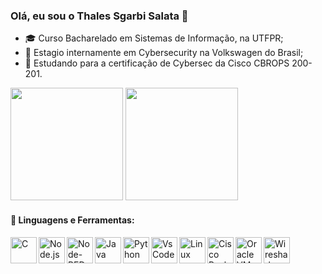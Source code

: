### Olá, eu sou o Thales Sgarbi Salata 👋
- 🎓 Curso Bacharelado em Sistemas de Informação, na UTFPR;
- 🏢 Estagio internamente em Cybersecurity na Volkswagen do Brasil;
- 🔐 Estudando para a certificação de Cybersec da Cisco CBROPS 200-201.

<!--
**Taresu/Taresu** is a ✨ _special_ ✨ repository because its `README.md` (this file) appears on your GitHub profile.

Here are some ideas to get you started:

- 🔭 I’m currently working on ...
- 🌱 I’m currently learning ...
- 👯 I’m looking to collaborate on ...
- 🤔 I’m looking for help with ...
- 💬 Ask me about ...
- 📫 How to reach me: ...
- 😄 Pronouns: ...
- ⚡ Fun fact: ...
-->

<div
  <a href="https://github.com/Taresu">
  <img height="180em" src="https://github-readme-stats.vercel.app/api?username=Taresu&show_icons=true&theme=dark&include_all_commits=true&count_private=true"/>
  <img height="180em" src="https://github-readme-stats.vercel.app/api/top-langs/?username=Taresu&layout=compact&langs_count=7&theme=dark"/>
</div>

#### 🔨 Linguagens e Ferramentas:

<a href="https://pt.wikipedia.org/wiki/C_(linguagem_de_programa%C3%A7%C3%A3o)" target="_blank"> <img alt="C" align="left" height="42px" src="https://cdn.jsdelivr.net/gh/devicons/devicon/icons/c/c-original.svg"> </a>

<a href="https://pt.wikipedia.org/wiki/Node.js" target="_blank"> <img align="left" alt="Node.js" height ="42px"  src="https://upload.wikimedia.org/wikipedia/commons/thumb/d/d9/Node.js_logo.svg/220px-Node.js_logo.svg.png"> </a>

<a href="https://pt.wikipedia.org/wiki/NodeRed" target="_blank"> <img align="left" alt="Node-RED" height ="42px"  src="https://upload.wikimedia.org/wikipedia/commons/thumb/2/2b/Node-red-icon.png/200px-Node-red-icon.png"> </a>

<!---

<a href="https://pt.wikipedia.org/wiki/HTML5" target="_blank"> <img alt="HTML5" align="left" height="42px"
src="https://raw.githubusercontent.com/devicons/devicon/master/icons/html5/html5-original.svg"> </a>

<a href="https://pt.wikipedia.org/wiki/CSS3" target="_blank"> <img alt="CSS3" align="left" height="42px" src="https://raw.githubusercontent.com/devicons/devicon/master/icons/css3/css3-original.svg"> </a>

<a href="https://pt.wikipedia.org/wiki/Moodle" target="_blank"> <img alt="Moodle" align="left" height="42px" src="https://cdn.jsdelivr.net/gh/devicons/devicon/icons/moodle/moodle-original.svg"> </a>

<a href="https://pt.wikipedia.org/wiki/Canva" target="_blank"> <img alt="Canva" align="left" height="42px" src="https://cdn.jsdelivr.net/gh/devicons/devicon/icons/canva/canva-original.svg"> </a>

-->

<a href="https://pt.wikipedia.org/wiki/Java" target="_blank"> <img alt="Java" align="left" height="42px" 
src="https://img.icons8.com/color/344/java-coffee-cup-logo--v1.png"> </a>

<a href="https://pt.wikipedia.org/wiki/Python" target="_blank"> <img alt="Python" align="left" height="42px" 
src="https://img.icons8.com/color/344/python--v1.png"> </a>

<a href="https://pt.wikipedia.org/wiki/Visual_Studio_Code" target="_blank"> <img alt="VsCode" align="left" height="42px" src="https://cdn.jsdelivr.net/gh/devicons/devicon/icons/vscode/vscode-original.svg"> </a>

<a href="https://pt.wikipedia.org/wiki/Linux" target="_blank"> <img alt="Linux" align="left" height="42px" src="https://upload.wikimedia.org/wikipedia/commons/thumb/3/35/Tux.svg/800px-Tux.svg.png"> </a>

<a href="https://pt.wikipedia.org/wiki/Packet_Tracer" target="_blank"> <img alt="Cisco Packet Tracer" align="left" height="42px" src="http://www.cloudi.com.br/scoop2017/wp-content/uploads/2017/10/ciscopackettracer.jpg"> </a>

<a href="https://pt.wikipedia.org/wiki/VirtualBox" target="_blank"> <img alt="Oracle VM VirtualBox" align="left" height="42px" src="https://img.icons8.com/color/344/virtualbox.png"> </a>

<a href="https://pt.wikipedia.org/wiki/Wireshark" target="_blank"> <img alt="Wireshark" align="left" height="42px" src="https://cdn.icon-icons.com/icons2/2699/PNG/512/wireshark_logo_icon_170682.png"> </a>
